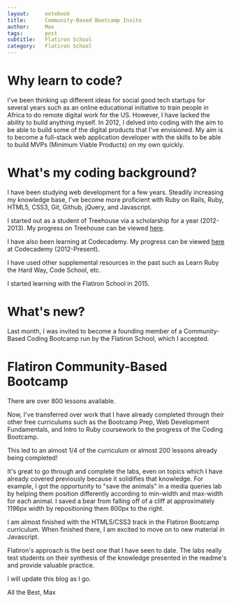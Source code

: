 ```yaml
---
layout:     notebook
title:      Community-Based Bootcamp Invite
author:     Max
tags: 		post
subtitle:   Flatiron School
category:   Flatiron School
---
```


# Why learn to code? 

I've been thinking up different ideas for social good tech startups for several years such as an online educational initiative to train people in Africa to do remote digital work for the US. However, I have lacked the ability to build anything myself. In 2012, I delved into coding with the aim to be able to build some of the digital products that I've envisioned. My aim is to become a full-stack web application developer with the skills to be able to build MVPs (Minimum Viable Products) on my own quickly.  

# What's my coding background? 

I have been studying web development for a few years. Steadily increasing my knowledge base, I've become more proficient with Ruby on Rails, Ruby, HTML5, CSS3, Git, Github, jQuery, and Javascript. 

I started out as a student of Treehouse via a scholarship for a year (2012-2013). My progress on Treehouse can be viewed [here](https://teamtreehouse.com/maxgrok). 

I have also been learning at Codecademy. My progress can be viewed [here](https://www.codecademy.com/maxgrok) at Codecademy (2012-Present). 

I have used other supplemental resources in the past such as Learn Ruby the Hard Way, Code School, etc.

I started learning with the Flatiron School in 2015. 

# What's new?

Last month, I was invited to become a founding member of a Community-Based Coding Bootcamp run by the Flatiron School, which I accepted. 

# Flatiron Community-Based Bootcamp

There are over 800 lessons available. 

Now, I've transferred over work that I have already completed through their other free curriculums such as the Bootcamp Prep, Web Development Fundamentals, and Intro to Ruby coursework to the progress of the Coding Bootcamp. 

This led to an almost 1/4 of the curriculum or almost 200 lessons already being completed! 

It's great to go through and complete the labs, even on topics which I have already covered previously because it solidifies that knowledge. For example, I got the opportunity to "save the animals" in a media queries lab by helping them position differently according to min-width and max-width for each animal. I saved a bear from falling off of a cliff at approximately 1196px width by repositioning them 800px to the right. 

I am almost finished with the HTML5/CSS3 track in the Flatiron Bootcamp curriculum. When finished there, I am excited to move on to new material in Javascript. 

Flatiron's approach is the best one that I have seen to date. The labs really test students on their synthesis of the knowledge presented in the readme's and provide valuable practice. 

I will update this blog as I go. 

All the Best, 
Max  
